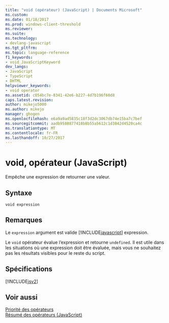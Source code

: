 ```yaml
---
title: "void (opérateur) (JavaScript) | Documents Microsoft"
ms.custom: 
ms.date: 01/18/2017
ms.prod: windows-client-threshold
ms.reviewer: 
ms.suite: 
ms.technology:
- devlang-javascript
ms.tgt_pltfrm: 
ms.topic: language-reference
f1_keywords:
- void_JavaScriptKeyword
dev_langs:
- JavaScript
- TypeScript
- DHTML
helpviewer_keywords:
- void operator
ms.assetid: c054bc7e-8341-42e6-b227-4d7b196f60d8
caps.latest.revision: 
author: mikejo5000
ms.author: mikejo
manager: ghogen
ms.openlocfilehash: e6a9a9ad5835c18f3d2dc3067db74e15ba7c7bef
ms.sourcegitcommit: aadb9588877418b8b55a5612c1d3842d4520ca4c
ms.translationtype: MT
ms.contentlocale: fr-FR
ms.lasthandoff: 10/27/2017
---
```

# <a name="void-operator-javascript"></a>void, opérateur (JavaScript)
Empêche une expression de retourner une valeur.  
  
## <a name="syntax"></a>Syntaxe  
  
```  
void expression   
```  
  
## <a name="remarks"></a>Remarques  
 Le `expression` argument est valide [!INCLUDE[javascript](../../javascript/includes/javascript-md.md)] expression.  
  
 Le `void` opérateur évalue l’expression et retourne `undefined`. Il est utile dans les situations où une expression doit être évaluée, mais vous ne souhaitez pas les résultats visibles pour le reste du script.  
  
## <a name="requirements"></a>Spécifications  
 [!INCLUDE[jsv2](../../javascript/reference/includes/jsv2-md.md)]  
  
## <a name="see-also"></a>Voir aussi  
 [Priorité des opérateurs](../../javascript/operator-subtractprecedence-javascript.md)   
 [Résumé des opérateurs (JavaScript)](../../javascript/misc/operator-subtractsummary-javascript.md)